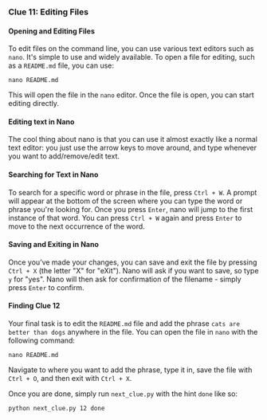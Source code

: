 ### Clue 11: Editing Files ###

#### Opening and Editing Files ####

To edit files on the command line, you can use various text editors such as `nano`. It's simple to use and widely available. To open a file for editing, such as a `README.md` file, you can use:

    nano README.md

This will open the file in the `nano` editor. Once the file is open, you can start editing directly.

#### Editing text in Nano ####

The cool thing about nano is that you can use it almost exactly like a normal text editor: you just use the arrow keys to move around, and type whenever you want to add/remove/edit text.

#### Searching for Text in Nano ####

To search for a specific word or phrase in the file, press `Ctrl + W`. A prompt will appear at the bottom of the screen where you can type the word or phrase you're looking for. Once you press `Enter`, nano will jump to the first instance of that word. You can press `Ctrl + W` again and press `Enter` to move to the next occurrence of the word.

#### Saving and Exiting in Nano ####

Once you’ve made your changes, you can save and exit the file by pressing `Ctrl + X` (the letter "X" for "eXit"). Nano will ask if you want to save, so type `y` for "yes". Nano will then ask for confirmation of the filename - simply press `Enter` to confirm.

#### Finding Clue 12 ####

Your final task is to edit the `README.md` file and add the phrase `cats are better than dogs` anywhere in the file. You can open the file in `nano` with the following command:

    nano README.md

Navigate to where you want to add the phrase, type it in, save the file with `Ctrl + O`, and then exit with `Ctrl + X`.

Once you are done, simply run `next_clue.py` with the hint `done` like so:

    python next_clue.py 12 done
